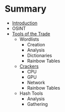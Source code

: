 # Summary

* [Introduction](README.md)
* OSINT
* [Tools of the Trade](c1-tools/tools_of_the_trade.md)
   * Wordlists
       * Creation
       * Analysis
       * Dictionaries
       * Rainbow Tables
   * [Crackers](c1-tools/Crackers.md)
       * CPU
       * GPU
       * Network
       * Rainbow Tables
   * Hash Tools
       * Analysis
       * Gathering

